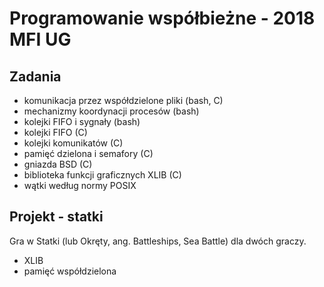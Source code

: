 ﻿# Programowanie współbieżne - 2018 MFI UG

## Zadania
- komunikacja przez współdzielone pliki (bash, C)
- mechanizmy koordynacji procesów (bash)
- kolejki FIFO i sygnały (bash)
- kolejki FIFO (C)
- kolejki komunikatów (C)
- pamięć dzielona i semafory (C)
- gniazda BSD (C)
- biblioteka funkcji graficznych XLIB (C)
- wątki według normy POSIX

## Projekt - statki
Gra w Statki (lub Okręty, ang. Battleships, Sea Battle) dla dwóch graczy.
- XLIB
- pamięć współdzielona
